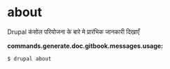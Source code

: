# about
Drupal कंसोल परियोजना के बारे मे प्रारंभिक जानकारी दिखाएँ

**commands.generate.doc.gitbook.messages.usage:**
```
$ drupal about
```
